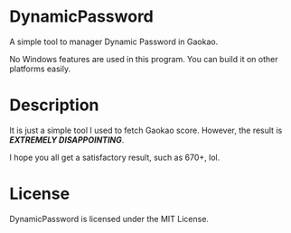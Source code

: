 # DynamicPassword
A simple tool to manager Dynamic Password in Gaokao.

No Windows features are used in this program. You can build it on other platforms easily.


# Description
It is just a simple tool I used to fetch Gaokao score. However, the result is ***EXTREMELY DISAPPOINTING***.

I hope you all get a satisfactory result, such as 670+, lol.

# License
DynamicPassword is licensed under the MIT License.
